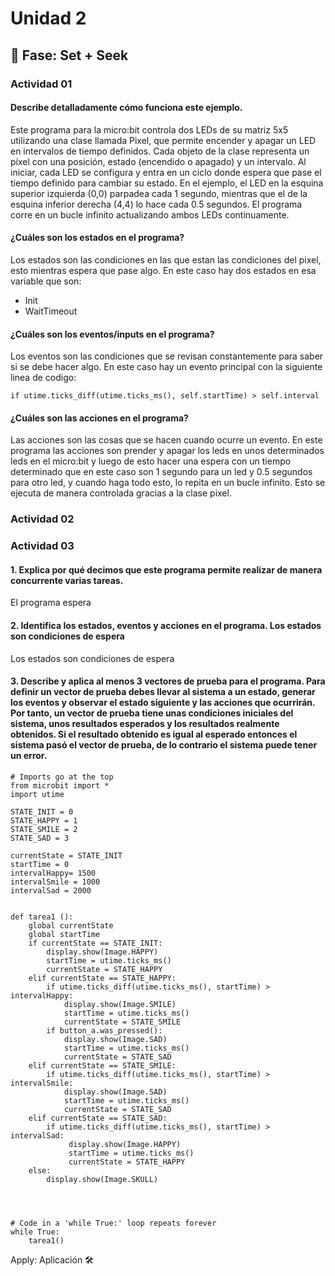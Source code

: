 # Unidad 2

## 🔎 Fase: Set + Seek

###  Actividad 01  

#### Describe detalladamente cómo funciona este ejemplo.  

Este programa para la micro:bit controla dos LEDs de su matriz 5x5 utilizando una clase llamada Pixel, que permite encender y apagar un LED en intervalos de tiempo definidos. Cada objeto de la clase representa un píxel con una posición, estado (encendido o apagado) y un intervalo. Al iniciar, cada LED se configura y entra en un ciclo donde espera que pase el tiempo definido para cambiar su estado. En el ejemplo, el LED en la esquina superior izquierda (0,0) parpadea cada 1 segundo, mientras que el de la esquina inferior derecha (4,4) lo hace cada 0.5 segundos. El programa corre en un bucle infinito actualizando ambos LEDs continuamente.

#### ¿Cuáles son los estados en el programa?

Los estados son las condiciones en las que estan las condiciones del pixel, esto mientras espera que pase algo. En este caso hay dos estados en esa variable que son: 
- Init
- WaitTimeout

#### ¿Cuáles son los eventos/inputs en el programa?

Los eventos son las condiciones que se revisan constantemente para saber si se debe hacer algo. En este caso hay un evento principal con la siguiente linea de codigo:
 ```
if utime.ticks_diff(utime.ticks_ms(), self.startTime) > self.interval
 ```
#### ¿Cuáles son las acciones en el programa?

Las acciones son las cosas que se hacen cuando ocurre un evento. En este programa las acciones son prender y apagar los leds en unos determinados leds en el micro:bit y luego de esto hacer una espera con un tiempo determinado que en este caso son 1 segundo para un led y 0.5 segundos para otro led, y cuando haga todo esto, lo repita en un bucle infinito. Esto se ejecuta de manera controlada gracias a la clase pixel.

### Actividad 02



### Actividad 03

#### 1.  Explica por qué decimos que este programa permite realizar de manera concurrente varias tareas.

El programa espera 

#### 2.  Identifica los estados, eventos y acciones en el programa. Los estados son condiciones de espera

Los estados son condiciones de espera

#### 3.  Describe y aplica al menos 3 vectores de prueba para el programa. Para definir un vector de prueba debes llevar al sistema a un estado, generar los eventos y observar el estado siguiente y las acciones que ocurrirán. Por tanto, un vector de prueba tiene unas condiciones iniciales del sistema, unos resultados esperados y los resultados realmente obtenidos. Si el resultado obtenido es igual al esperado entonces el sistema pasó el vector de prueba, de lo contrario el sistema puede tener un error.

```
# Imports go at the top
from microbit import *
import utime

STATE_INIT = 0
STATE_HAPPY = 1
STATE_SMILE = 2
STATE_SAD = 3

currentState = STATE_INIT
startTime = 0
intervalHappy= 1500
intervalSmile = 1000
intervalSad = 2000


def tarea1 ():
    global currentState
    global startTime
    if currentState == STATE_INIT:
        display.show(Image.HAPPY)
        startTime = utime.ticks_ms()
        currentState = STATE_HAPPY
    elif currentState == STATE_HAPPY:
        if utime.ticks_diff(utime.ticks_ms(), startTime) > intervalHappy: 
            display.show(Image.SMILE)
            startTime = utime.ticks_ms()
            currentState = STATE_SMILE
        if button_a.was_pressed():
            display.show(Image.SAD)
            startTime = utime.ticks_ms()
            currentState = STATE_SAD
    elif currentState == STATE_SMILE:
        if utime.ticks_diff(utime.ticks_ms(), startTime) > intervalSmile:
            display.show(Image.SAD)
            startTime = utime.ticks_ms()
            currentState = STATE_SAD
    elif currentState == STATE_SAD:
        if utime.ticks_diff(utime.ticks_ms(), startTime) > intervalSad:
             display.show(Image.HAPPY)
             startTime = utime.ticks_ms()
             currentState = STATE_HAPPY
    else: 
        display.show(Image.SKULL)
        



# Code in a 'while True:' loop repeats forever
while True:
    tarea1()
```


Apply: Aplicación 🛠
